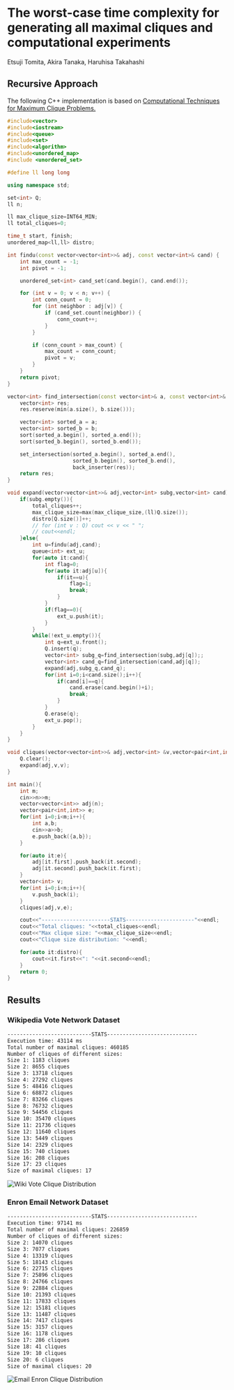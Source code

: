 # The worst-case time complexity for generating all maximal cliques and computational experiments

Etsuji Tomita, Akira Tanaka, Haruhisa Takahashi

## Recursive Approach

The following C++ implementation is based on [Computational Techniques for Maximum Clique Problems.](https://doi.org/10.1016/j.tcs.2006.06.015)

```cpp
#include<vector>
#include<iostream>
#include<queue>
#include<set>
#include<algorithm>
#include<unordered_map>
#include <unordered_set>

#define ll long long

using namespace std;

set<int> Q;
ll n;

ll max_clique_size=INT64_MIN;
ll total_cliques=0;

time_t start, finish;
unordered_map<ll,ll> distro;

int findu(const vector<vector<int>>& adj, const vector<int>& cand) {
    int max_count = -1;
    int pivot = -1;

    unordered_set<int> cand_set(cand.begin(), cand.end());

    for (int v = 0; v < n; v++) {
        int conn_count = 0;
        for (int neighbor : adj[v]) {
            if (cand_set.count(neighbor)) {
                conn_count++;
            }
        }

        if (conn_count > max_count) {
            max_count = conn_count;
            pivot = v;
        }
    }
    return pivot;
}

vector<int> find_intersection(const vector<int>& a, const vector<int>& b) {
    vector<int> res;
    res.reserve(min(a.size(), b.size()));

    vector<int> sorted_a = a;
    vector<int> sorted_b = b;
    sort(sorted_a.begin(), sorted_a.end());
    sort(sorted_b.begin(), sorted_b.end());

    set_intersection(sorted_a.begin(), sorted_a.end(),
                     sorted_b.begin(), sorted_b.end(),
                     back_inserter(res));
    return res;
}

void expand(vector<vector<int>>& adj,vector<int> subg,vector<int> cand){
    if(subg.empty()){
        total_cliques++;
        max_clique_size=max(max_clique_size,(ll)Q.size());
        distro[Q.size()]++;
        // for (int v : Q) cout << v << " ";
        // cout<<endl;
    }else{
        int u=findu(adj,cand);
        queue<int> ext_u;
        for(auto it:cand){
            int flag=0;
            for(auto it:adj[u]){
                if(it==u){
                    flag=1;
                    break;
                }
            }
            if(flag==0){
                ext_u.push(it);
            }
        }
        while(!ext_u.empty()){
            int q=ext_u.front();
            Q.insert(q);
            vector<int> subg_q=find_intersection(subg,adj[q]);;
            vector<int> cand_q=find_intersection(cand,adj[q]);
            expand(adj,subg_q,cand_q);
            for(int i=0;i<cand.size();i++){
                if(cand[i]==q){
                    cand.erase(cand.begin()+i);
                    break;
                }
            }
            Q.erase(q);
            ext_u.pop();
        }
    }
}

void cliques(vector<vector<int>>& adj,vector<int> &v,vector<pair<int,int>> e){
    Q.clear();
    expand(adj,v,v);
}

int main(){
    int m;
    cin>>n>>m;
    vector<vector<int>> adj(n);
    vector<pair<int,int>> e;
    for(int i=0;i<m;i++){
        int a,b;
        cin>>a>>b;
        e.push_back({a,b});
    }

    for(auto it:e){
        adj[it.first].push_back(it.second);
        adj[it.second].push_back(it.first);
    }
    vector<int> v;
    for(int i=0;i<n;i++){
        v.push_back(i);
    }
    cliques(adj,v,e);

    cout<<"----------------------STATS----------------------"<<endl;
    cout<<"Total cliques: "<<total_cliques<<endl;
    cout<<"Max clique size: "<<max_clique_size<<endl;
    cout<<"Clique size distribution: "<<endl;

    for(auto it:distro){
        cout<<it.first<<": "<<it.second<<endl;
    }
    return 0;
}

```

<!-- ### Issues

-   Recursive runs well for - [SNAP: Enron Email Network Dataset](https://snap.stanford.edu/data/email-Enron.html) and [SNAP: Wikipedia Vote Network](https://snap.stanford.edu/data/wiki-Vote.html), but runs into Stack Overflow for [SNAP: AS Skitter Internet Topology Graph](https://snap.stanford.edu/data/as-Skitter.html) dataset due to deep recursion.
-   Thus, to further optimize the algorithm, we convert it into an iterative version

## Iterative Approach -->

## Results

### Wikipedia Vote Network Dataset

```bash
---------------------------STATS-----------------------------
Execution time: 43114 ms
Total number of maximal cliques: 460185
Number of cliques of different sizes:
Size 1: 1183 cliques
Size 2: 8655 cliques
Size 3: 13718 cliques
Size 4: 27292 cliques
Size 5: 48416 cliques
Size 6: 68872 cliques
Size 7: 83266 cliques
Size 8: 76732 cliques
Size 9: 54456 cliques
Size 10: 35470 cliques
Size 11: 21736 cliques
Size 12: 11640 cliques
Size 13: 5449 cliques
Size 14: 2329 cliques
Size 15: 740 cliques
Size 16: 208 cliques
Size 17: 23 cliques
Size of maximal cliques: 17

```

![Wiki Vote Clique Distribution](./graphs/wiki-graph.png)

### Enron Email Network Dataset

```bash
---------------------------STATS-----------------------------
Execution time: 97141 ms
Total number of maximal cliques: 226859
Number of cliques of different sizes:
Size 2: 14070 cliques
Size 3: 7077 cliques
Size 4: 13319 cliques
Size 5: 18143 cliques
Size 6: 22715 cliques
Size 7: 25896 cliques
Size 8: 24766 cliques
Size 9: 22884 cliques
Size 10: 21393 cliques
Size 11: 17833 cliques
Size 12: 15181 cliques
Size 13: 11487 cliques
Size 14: 7417 cliques
Size 15: 3157 cliques
Size 16: 1178 cliques
Size 17: 286 cliques
Size 18: 41 cliques
Size 19: 10 cliques
Size 20: 6 cliques
Size of maximal cliques: 20

```

![Email Enron Clique Distribution](./graphs/email-graph.png)
